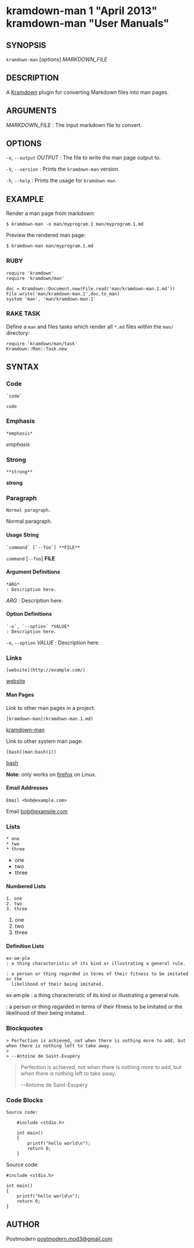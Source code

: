 # kramdown-man 1 "April 2013" kramdown-man "User Manuals"

## SYNOPSIS

`kramdown-man` [*options*] *MARKDOWN_FILE*

## DESCRIPTION

A [Kramdown][kramdown] plugin for converting Markdown files into man pages.

## ARGUMENTS

*MARKDOWN_FILE*
: The input markdown file to convert.

## OPTIONS

`-o`, `--output` *OUTPUT*
: The file to write the man page output to.

`-V`, `--version`
: Prints the `kramdown-man` version.

`-h`, `--help`
: Prints the usage for `kramdown-man`.

## EXAMPLE

Render a man page from markdown:

    $ kramdown-man -o man/myprogram.1 man/myprogram.1.md

Preview the rendered man page:

    $ kramdown-man man/myprogram.1.md

### RUBY

    require 'kramdown'
    require 'kramdown/man'

    doc = Kramdown::Document.new(File.read('man/kramdown-man.1.md'))
    File.write('man/kramdown-man.1',doc.to_man)
    system 'man', 'man/kramdown-man.1'

### RAKE TASK

Define a `man` and files tasks which render all `*.md` files within the
`man/` directory:

    require 'kramdown/man/task'
    Kramdown::Man::Task.new

## SYNTAX

### Code

    `code`

`code`

### Emphasis

    *emphasis*

*emphasis*

### Strong

    **strong**

**strong**

### Paragraph

    Normal paragraph.

Normal paragraph.

#### Usage String

    `command` [`--foo`] **FILE**

`command` [`--foo`] **FILE**

#### Argument Definitions

    *ARG*
    : Description here.

*ARG*
: Description here.

#### Option Definitions

    `-o`, `--option` *VALUE*
    : Description here.

`-o`, `--option` *VALUE*
: Description here.

### Links

    [website](http://example.com/)

[website](http://example.com/)

#### Man Pages

Link to other man pages in a project:

    [kramdown-man](kramdown-man.1.md)

[kramdown-man](kramdown-man.1.md)

Link to other system man page:

    [bash](man:bash(1))

[bash](man:bash(1))

**Note:** only works on [firefox] on Linux.

[firefox]: https://www.mozilla.org/en-US/firefox/new/

#### Email Addresses

    Email <bob@example.com>

Email <bob@example.com>

### Lists

    * one
    * two
    * three

* one
* two
* three

#### Numbered Lists

    1. one
    2. two
    3. three

1. one
2. two
3. three

#### Definition Lists

    ex·am·ple
    : a thing characteristic of its kind or illustrating a general rule.

    : a person or thing regarded in terms of their fitness to be imitated or the
      likelihood of their being imitated.

ex·am·ple
: a thing characteristic of its kind or illustrating a general rule.

: a person or thing regarded in terms of their fitness to be imitated or the
  likelihood of their being imitated.

### Blockquotes

    > Perfection is achieved, not when there is nothing more to add, but when there is nothing left to take away.
    >
    > --Antoine de Saint-Exupéry

> Perfection is achieved, not when there is nothing more to add, but when there is nothing left to take away.
>
> --Antoine de Saint-Exupéry

### Code Blocks

    Source code:

        #include <stdio.h>

        int main()
        {
            printf("hello world\n");
            return 0;
        }

Source code:

    #include <stdio.h>

    int main()
    {
	    printf("hello world\n");
	    return 0;
    }

## AUTHOR

Postmodern <postmodern.mod3@gmail.com>

[kramdown]: http://kramdown.gettalong.org/
